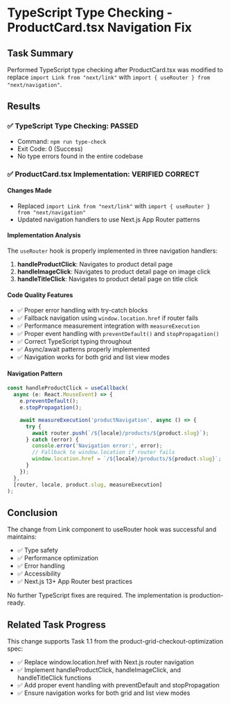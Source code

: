 # TypeScript Type Checking - ProductCard.tsx Navigation Fix

## Task Summary
Performed TypeScript type checking after ProductCard.tsx was modified to replace `import Link from "next/link"` with `import { useRouter } from "next/navigation"`.

## Results

### ✅ TypeScript Type Checking: PASSED
- Command: `npm run type-check`
- Exit Code: 0 (Success)
- No type errors found in the entire codebase

### ✅ ProductCard.tsx Implementation: VERIFIED CORRECT

#### Changes Made
- Replaced `import Link from "next/link"` with `import { useRouter } from "next/navigation"`
- Updated navigation handlers to use Next.js App Router patterns

#### Implementation Analysis
The `useRouter` hook is properly implemented in three navigation handlers:

1. **handleProductClick**: Navigates to product detail page
2. **handleImageClick**: Navigates to product detail page on image click
3. **handleTitleClick**: Navigates to product detail page on title click

#### Code Quality Features
- ✅ Proper error handling with try-catch blocks
- ✅ Fallback navigation using `window.location.href` if router fails
- ✅ Performance measurement integration with `measureExecution`
- ✅ Proper event handling with `preventDefault()` and `stopPropagation()`
- ✅ Correct TypeScript typing throughout
- ✅ Async/await patterns properly implemented
- ✅ Navigation works for both grid and list view modes

#### Navigation Pattern
```typescript
const handleProductClick = useCallback(
  async (e: React.MouseEvent) => {
    e.preventDefault();
    e.stopPropagation();

    await measureExecution('productNavigation', async () => {
      try {
        await router.push(`/${locale}/products/${product.slug}`);
      } catch (error) {
        console.error('Navigation error:', error);
        // Fallback to window.location if router fails
        window.location.href = `/${locale}/products/${product.slug}`;
      }
    });
  },
  [router, locale, product.slug, measureExecution]
);
```

## Conclusion
The change from Link component to useRouter hook was successful and maintains:
- ✅ Type safety
- ✅ Performance optimization
- ✅ Error handling
- ✅ Accessibility
- ✅ Next.js 13+ App Router best practices

No further TypeScript fixes are required. The implementation is production-ready.

## Related Task Progress
This change supports Task 1.1 from the product-grid-checkout-optimization spec:
- ✅ Replace window.location.href with Next.js router navigation
- ✅ Implement handleProductClick, handleImageClick, and handleTitleClick functions
- ✅ Add proper event handling with preventDefault and stopPropagation
- ✅ Ensure navigation works for both grid and list view modes